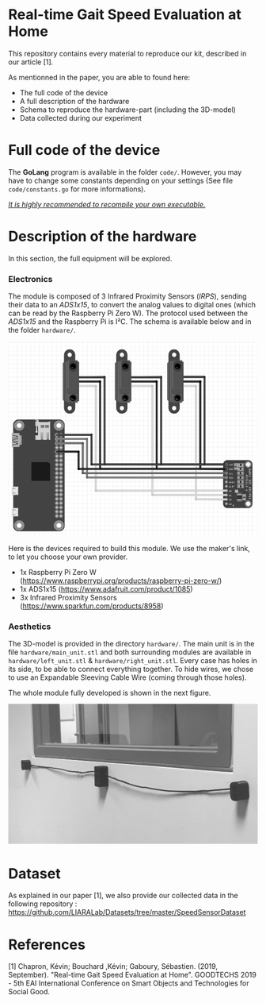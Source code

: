 # Real-time Gait Speed Evaluation at Home

This repository contains every material to reproduce our kit, described in our article [1].

As mentionned in the paper, you are able to found here: 
* The full code of the device
* A full description of the hardware
* Schema to reproduce the hardware-part (including the 3D-model)
* Data collected during our experiment

# Full code of the device
The **GoLang** program is available in the folder ```code/```.
However, you may have to change some constants depending on your settings (See file ```code/constants.go``` for more informations).

<u>_It is highly recommended to recompile your own executable._</u>

# Description of the hardware

In this section, the full equipment will be explored.

### Electronics
The module is composed of 3 Infrared Proximity Sensors (*IRPS*), sending their data to an *ADS1x15*,
to convert the analog values to digital ones (which can be read by the Raspberry Pi Zero W).
The protocol used between the *ADS1x15* and the Raspberry Pi is I²C.
The schema is available below and in the folder ```hardware/```.

![Hardware Schematics][hardware_schema]

Here is the devices required to build this module. We use the maker's link, to let you choose your own provider.
* 1x Raspberry Pi Zero W (<https://www.raspberrypi.org/products/raspberry-pi-zero-w/>)
* 1x ADS1x15 (<https://www.adafruit.com/product/1085>)
* 3x Infrared Proximity Sensors (<https://www.sparkfun.com/products/8958>)

### Aesthetics

The 3D-model is provided in the directory ```hardware/```.
The main unit is in the file ```hardware/main_unit.stl``` and both surrounding modules are available in ```hardware/left_unit.stl``` & ```hardware/right_unit.stl```.
Every case has holes in its side, to be able to connect everything together. To hide wires, we chose to use an Expandable Sleeving Cable Wire (coming through those holes).

The whole module fully developed is shown in the next figure.

![Full device][full_device]

# Dataset

As explained in our paper [1], we also provide our collected data in the following repository :
<https://github.com/LIARALab/Datasets/tree/master/SpeedSensorDataset>

# References

[1] Chapron, Kévin; Bouchard ,Kévin; Gaboury, Sébastien. (2019, September). "Real-time Gait Speed Evaluation at Home". GOODTECHS 2019 - 5th EAI International Conference on Smart Objects and Technologies for Social Good.


[hardware_schema]: https://github.com/LIARALab/SpeedSensor/raw/master/hardware/Schema_device_bw.png "Hardware schematics"
[full_device]: https://github.com/LIARALab/SpeedSensor/raw/master/hardware/Photo_device_bw.png "Hardware Aesthetics"